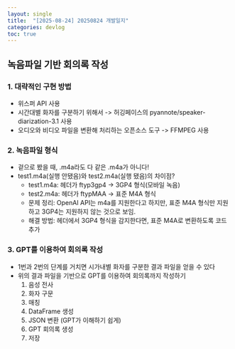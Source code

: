 ```yaml
---
layout: single
title:  "[2025-08-24] 20250824 개발일지"
categories: devlog
toc: true
---
```


## 녹음파일 기반 회의록 작성

### 1. 대략적인 구현 방법
- 위스퍼 API 사용
- 시간대별 화자를 구분하기 위해서 -> 허깅페이스의 pyannote/speaker-diarization-3.1 사용
- 오디오와 비디오 파일을 변환해 처리하는 오픈소스 도구 -> FFMPEG 사용

### 2. 녹음파일 형식
- 겉으로 봤을 때, .m4a라도 다 같은 .m4a가 아니다!
- test1.m4a(실행 안됐음)와 test2.m4a(실행 됐음)의 차이점?
    - test1.m4a: 헤더가 ftyp3gp4 -> 3GP4 형식(모바일 녹음)
    - test2.m4a: 헤더가 ftypMAA -> 표준 M4A 형식
    - 문제 정리: OpenAI API는 m4a를 지원한다고 하지만, 표준 M4A 형식만 지원하고 3GP4는 지원하지 않는 것으로 보임.
    - 해결 방법: 헤더에서 3GP4 형식을 감지한다면, 표준 M4A로 변환하도록 코드 추가

### 3. GPT를 이용하여 회의록 작성
- 1번과 2번의 단계를 거치면 시가내별 화자를 구분한 결과 파일을 얻을 수 있다
- 위의 결과 파일을 기반으로 GPT를 이용하여 회의록까지 작성하기
    1. 음성 전사
    2. 화자 구문
    3. 매칭
    4. DataFrame 생성
    5. JSON 변환 (GPT가 이해하기 쉽게)
    6. GPT 회의록 생성
    7. 저장